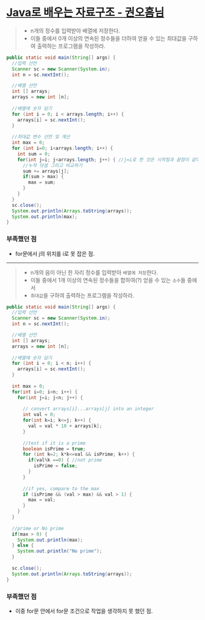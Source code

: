 # [Java로 배우는 자료구조 - 권오흠님](https://www.inflearn.com/course/java-%EC%9E%90%EB%A3%8C%EA%B5%AC%EC%A1%B0/dashboard)

>- n개의 정수를 입력받아 배열에 저장한다.
>- 이들 중에서 0개 이상의 연속된 정수들을 더하여 얻을 수 있는 최대값을 구하여 출력하는 프로그램을 작성하라.
```java
public static void main(String[] args) {
  //입력 선언
  Scanner sc = new Scanner(System.in);
  int n = sc.nextInt();

  //배열 선언
  int [] arrays;
  arrays = new int [n];
  
  //배열에 숫자 담기
  for (int i = 0; i < arrays.length; i++) {
    arrays[i] = sc.nextInt();
  }
  
  //최대값 변수 선언 및 계산
  int max = 0;
  for (int i=0; i<arrays.length; i++) {
    int sum = 0;
    for(int j=i; j<arrays.length; j++) { //j=i로 한 것은 시작점과 끝점이 같다는 의미 
      //누적 덧셈 그리고 비교하기
      sum += arrays[j];
      if(sum > max) {
        max = sum;
      }
    }
  }
  sc.close();
  System.out.println(Arrays.toString(arrays));
  System.out.println(max);
}
```

### 부족했던 점

- for문에서 j의 위치를 i로 못 잡은 점.

<hr>

>- n개의 음이 아닌 한 자리 정수를 입력받아 `배열에 저장`한다.
>- 이들 중에서 1개 이상의 연속된 정수들을 합하여(?) 얻을 수 있는 `소수`들 중에서
>- `최대값`을 구하여 출력하는 프로그램을 작성하라.

```java
public static void main(String[] args) {
  //입력 선언
  Scanner sc = new Scanner(System.in);
  int n = sc.nextInt();

  //배열 선언
  int [] arrays;
  arrays = new int [n];
  
  //배열에 숫자 담기
  for (int i = 0; i < n; i++) {
    arrays[i] = sc.nextInt();
  }
  
  int max = 0;
  for(int i=0; i<n; i++) {
    for(int j=i; j<n; j++) {
      
      // convert arrays[i]...arrays[j] into an integer
      int val = 0;
      for(int k=i; k<=j; k++) {
        val = val * 10 + arrays[k];
      }
      
      //test if it is a prime
      boolean isPrime = true;
      for (int k=2; k*k<=val && isPrime; k++) {
        if(val%k ==0) { //not prime
          isPrime = false;
        }
      }
      
      //if yes, compare to the max
      if (isPrime && (val > max) && val > 1) {
        max = val;
      }
    }
  }
  
  //prime or No prime
  if(max > 0) {
    System.out.println(max);
  } else {
    System.out.println("No prime");
  }
  
  sc.close();
  System.out.println(Arrays.toString(arrays));
}
```

### 부족했던 점

- 이중 for문 안에서 for문 조건으로 작업을 생각하지 못 했던 점.
